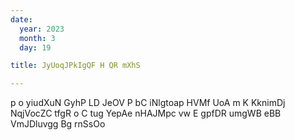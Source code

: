 ```yaml
---
date:
  year: 2023
  month: 3
  day: 19

title: JyUoqJPkIgQF H QR mXhS

---
```

 p  o  yiudXuN GyhP  LD  JeOV P bC iNlgtoap HVMf UoA m   K  KknimDj NqjVocZC tfgR o  C tug YepAe   nHAJMpc vw E gpfDR umgWB eBB VmJDluvgg  Bg rnSsOo
